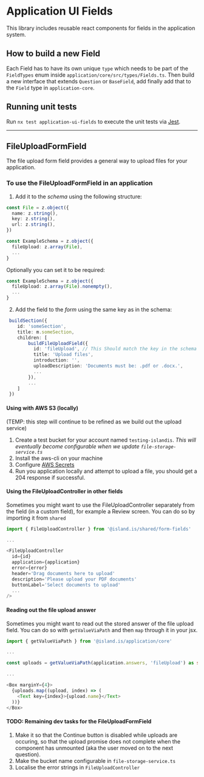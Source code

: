<!-- gitbook-navigation: "UI Fields" -->

# Application UI Fields

This library includes reusable react components for fields in the application system.

## How to build a new Field

Each Field has to have its own unique `type` which needs to be part of the `FieldTypes` enum inside `application/core/src/types/Fields.ts`. Then build a new interface that extends `Question` or `BaseField`, add finally add that to the `Field` type in `application-core`.

## Running unit tests

Run `nx test application-ui-fields` to execute the unit tests via [Jest](https://jestjs.io).

---

## FileUploadFormField

The file upload form field provides a general way to upload files for your application.

### To use the FileUploadFormField in an application

1. Add it to the _schema_ using the following structure:

```typescript
const File = z.object({
  name: z.string(),
  key: z.string(),
  url: z.string(),
})

const ExampleSchema = z.object({
  fileUpload: z.array(File),
  ...
}
```

Optionally you can set it to be required:

```typescript
const ExampleSchema = z.object({
  fileUpload: z.array(File).nonempty(),
  ...
}
```

2. Add the field to the _form_ using the same key as in the schema:

```typescript
 buildSection({
    id: 'someSection',
    title: m.someSection,
    children: [
        buildFileUploadField({
          id: 'fileUpload', // This Should match the key in the schema
          title: 'Upload files',
          introduction: '',
          uploadDescription: 'Documents must be: .pdf or .docx.',
          ...
        }),
        ...
    ]
 })
```

#### Using with AWS S3 (locally)

(TEMP: this step will continue to be refined as we build out the upload service)

1. Create a test bucket for your account named `testing-islandis`. _This will eventually become configurable when we update `file-storage-service.ts`_
2. Install the aws-cli on your machine
3. Configure [AWS Secrets](../../../handbook/repository/aws-secrets.md)
4. Run you application locally and attempt to upload a file, you should get a 204 response if successful.

#### Using the FileUploadController in other fields

Sometimes you might want to use the FileUploadController separately from the field (in a custom field), for example a Review screen.
You can do so by importing it from `shared`

```typescript
import { FileUploadController } from '@island.is/shared/form-fields'

...

<FileUploadController
  id={id}
  application={application}
  error={error}
  header='Drag documents here to upload'
  description='Please upload your PDF documents'
  buttonLabel='Select documents to upload'
  ...
/>

```

#### Reading out the file upload answer

Sometimes you might want to read out the stored answer of the file upload field. You can do so with `getValueViaPath` and then `map` through it in your jsx.

```typescript
import { getValueViaPath } from '@island.is/application/core'

...

const uploads = getValueViaPath(application.answers, 'fileUpload') as string[]

...

<Box marginY={4}>
  {uploads.map((upload, index) => (
    <Text key={index}>{upload.name}</Text>
  ))}
</Box>

```

#### TODO: Remaining dev tasks for the FileUploadFormField

1. Make it so that the Continue button is disabled while uploads are occuring, so that the upload promise does not complete when the component has unmounted (aka the user moved on to the next question).
2. Make the bucket name configurable in `file-storage-service.ts`
3. Localise the error strings in `FileUploadController`
